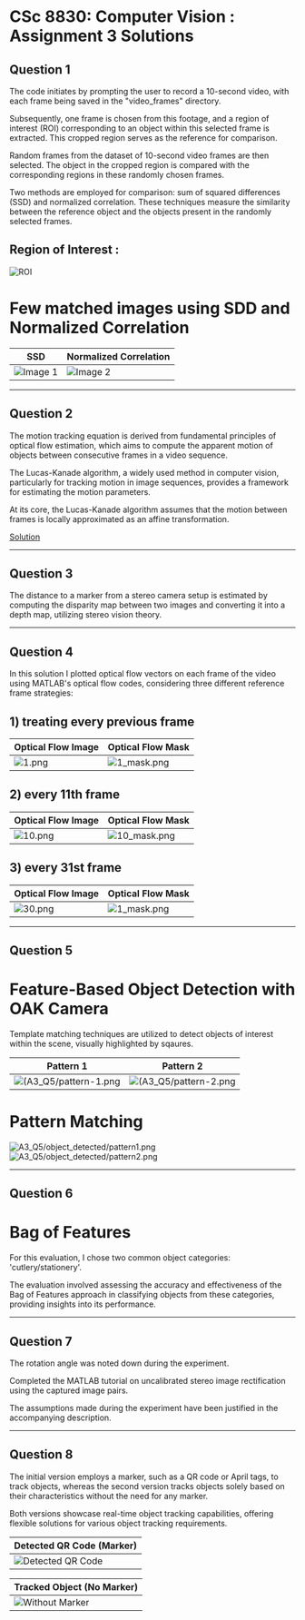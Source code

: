 # CSc 8830: Computer Vision : Assignment 3 Solutions

## Question 1

The code initiates by prompting the user to record a 10-second video, with each frame being saved in the "video_frames" directory.

Subsequently, one frame is chosen from this footage, and a region of interest (ROI) corresponding to an object within this selected frame is extracted. This cropped region serves as the reference for comparison.

Random frames from the dataset of 10-second video frames are then selected. The object in the cropped region is compared with the corresponding regions in these randomly chosen frames.

Two methods are employed for comparison: sum of squared differences (SSD) and normalized correlation. These techniques measure the similarity between the reference object and the objects present in the randomly selected frames.

## Region of Interest :
![ROI](video_frames/roi.png)

# Few matched images using SDD and Normalized Correlation
|  SSD | Normalized Correlation |
|---------|---------|
| ![Image 1](A3_Q1/pattern_match_ncor/out_17137555708964.png) | ![Image 2](A3_Q1/pattern_match_ssd/out_17137555707379.png) |

___

## Question 2

The motion tracking equation is derived from fundamental principles of optical flow estimation, which aims to compute the apparent motion of objects between consecutive frames in a video sequence. 

The Lucas-Kanade algorithm, a widely used method in computer vision, particularly for tracking motion in image sequences, provides a framework for estimating the motion parameters.

At its core, the Lucas-Kanade algorithm assumes that the motion between frames is locally approximated as an affine transformation. 

[Solution](A3_Q2.pdf)
___

## Question 3

The distance to a marker from a stereo camera setup is estimated by computing the disparity map between two images and converting it into a depth map, utilizing stereo vision theory.


___

## Question 4

In this solution I plotted optical flow vectors on each frame of the video using MATLAB's optical flow codes, considering three different reference frame strategies:

## 1) treating every previous frame

| Optical Flow Image | Optical Flow Mask |
|--------------------|-------------------|
| ![1.png](A3_Q4/optical_flow/1.png) | ![1_mask.png](A3_Q4/optical_flow/1_mask.png) |

## 2) every 11th frame

| Optical Flow Image | Optical Flow Mask |
|--------------------|-------------------|
| ![10.png](A3_Q4/optical_flow/1.png) | ![10_mask.png](A3_Q4/optical_flow/10_mask.png) |

## 3) every 31st frame

| Optical Flow Image | Optical Flow Mask |
|--------------------|-------------------|
| ![30.png](A3_Q4/optical_flow/30.png) | ![1_mask.png](A3_Q4/optical_flow/30_mask.png) |
___

## Question 5

# Feature-Based Object Detection with OAK Camera

Template matching techniques are utilized to detect objects of interest within the scene, visually highlighted by sqaures. 

| Pattern 1 | Pattern 2 |
|--------------------|-------------------|
|![(A3_Q5/pattern-1.png](A3_Q5/pattern-1.png) | ![(A3_Q5/pattern-2.png](A3_Q5/pattern-2.png) |

# Pattern Matching 

<img src="A3_Q5/object_detected/pattern1.png" alt="A3_Q5/object_detected/pattern1.png">

<img src="A3_Q5/object_detected/pattern2.png" alt="A3_Q5/object_detected/pattern2.png">

___

## Question 6

# Bag of Features
For this evaluation, I chose two common object categories: 'cutlery/stationery'. 

The evaluation involved assessing the accuracy and effectiveness of the Bag of Features approach in classifying objects from these categories, providing insights into its performance.

___

## Question 7

The rotation angle was noted down during the experiment. 

Completed the MATLAB tutorial on uncalibrated stereo image rectification using the captured image pairs. 

The assumptions made during the experiment have been justified in the accompanying description.

___

## Question 8

The initial version employs a marker, such as a QR code or April tags, to track objects, whereas the second version tracks objects solely based on their characteristics without the need for any marker.

Both versions showcase real-time object tracking capabilities, offering flexible solutions for various object tracking requirements.

| Detected QR Code (Marker) |
|-----------------------------|
| ![Detected QR Code](A4_Q8/Image.png) |


| Tracked Object (No Marker) |
|----------------------------|
| ![Without Marker](A4_Q8/tracked_object_qr_without_marker.jpg) |




